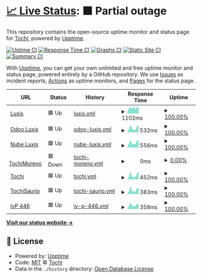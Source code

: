 # [📈 Live Status](https://tochimoreno.github.io/upptime): <!--live status--> **🟧 Partial outage**

This repository contains the open-source uptime monitor and status page for [Tochi](tochi.com.ar), powered by [Upptime](https://github.com/upptime/upptime).

[![Uptime CI](https://github.com/tochimoreno/upptime/workflows/Uptime%20CI/badge.svg)](https://github.com/tochimoreno/upptime/actions?query=workflow%3A%22Uptime+CI%22)
[![Response Time CI](https://github.com/tochimoreno/upptime/workflows/Response%20Time%20CI/badge.svg)](https://github.com/tochimoreno/upptime/actions?query=workflow%3A%22Response+Time+CI%22)
[![Graphs CI](https://github.com/tochimoreno/upptime/workflows/Graphs%20CI/badge.svg)](https://github.com/tochimoreno/upptime/actions?query=workflow%3A%22Graphs+CI%22)
[![Static Site CI](https://github.com/tochimoreno/upptime/workflows/Static%20Site%20CI/badge.svg)](https://github.com/tochimoreno/upptime/actions?query=workflow%3A%22Static+Site+CI%22)
[![Summary CI](https://github.com/tochimoreno/upptime/workflows/Summary%20CI/badge.svg)](https://github.com/tochimoreno/upptime/actions?query=workflow%3A%22Summary+CI%22)

With [Upptime](https://upptime.js.org), you can get your own unlimited and free uptime monitor and status page, powered entirely by a GitHub repository. We use [Issues](https://github.com/tochimoreno/upptime/issues) as incident reports, [Actions](https://github.com/tochimoreno/upptime/actions) as uptime monitors, and [Pages](https://tochimoreno.github.io/upptime) for the status page.

<!--start: status pages-->
<!-- This summary is generated by Upptime (https://github.com/upptime/upptime) -->
<!-- Do not edit this manually, your changes will be overwritten -->
<!-- prettier-ignore -->
| URL | Status | History | Response Time | Uptime |
| --- | ------ | ------- | ------------- | ------ |
| <img alt="" src="https://icons.duckduckgo.com/ip3/luxis.com.ar.ico" height="13"> [Luxis](https://luxis.com.ar/) | 🟩 Up | [luxis.yml](https://github.com/tochimoreno/upptime/commits/HEAD/history/luxis.yml) | <details><summary><img alt="Response time graph" src="./graphs/luxis/response-time-week.png" height="20"> 1102ms</summary><br><a href="https://tochimoreno.github.io/upptime/history/luxis"><img alt="Response time 1121" src="https://img.shields.io/endpoint?url=https%3A%2F%2Fraw.githubusercontent.com%2Ftochimoreno%2Fupptime%2FHEAD%2Fapi%2Fluxis%2Fresponse-time.json"></a><br><a href="https://tochimoreno.github.io/upptime/history/luxis"><img alt="24-hour response time 1205" src="https://img.shields.io/endpoint?url=https%3A%2F%2Fraw.githubusercontent.com%2Ftochimoreno%2Fupptime%2FHEAD%2Fapi%2Fluxis%2Fresponse-time-day.json"></a><br><a href="https://tochimoreno.github.io/upptime/history/luxis"><img alt="7-day response time 1102" src="https://img.shields.io/endpoint?url=https%3A%2F%2Fraw.githubusercontent.com%2Ftochimoreno%2Fupptime%2FHEAD%2Fapi%2Fluxis%2Fresponse-time-week.json"></a><br><a href="https://tochimoreno.github.io/upptime/history/luxis"><img alt="30-day response time 989" src="https://img.shields.io/endpoint?url=https%3A%2F%2Fraw.githubusercontent.com%2Ftochimoreno%2Fupptime%2FHEAD%2Fapi%2Fluxis%2Fresponse-time-month.json"></a><br><a href="https://tochimoreno.github.io/upptime/history/luxis"><img alt="1-year response time 1023" src="https://img.shields.io/endpoint?url=https%3A%2F%2Fraw.githubusercontent.com%2Ftochimoreno%2Fupptime%2FHEAD%2Fapi%2Fluxis%2Fresponse-time-year.json"></a></details> | <details><summary><a href="https://tochimoreno.github.io/upptime/history/luxis">100.00%</a></summary><a href="https://tochimoreno.github.io/upptime/history/luxis"><img alt="All-time uptime 97.82%" src="https://img.shields.io/endpoint?url=https%3A%2F%2Fraw.githubusercontent.com%2Ftochimoreno%2Fupptime%2FHEAD%2Fapi%2Fluxis%2Fuptime.json"></a><br><a href="https://tochimoreno.github.io/upptime/history/luxis"><img alt="24-hour uptime 100.00%" src="https://img.shields.io/endpoint?url=https%3A%2F%2Fraw.githubusercontent.com%2Ftochimoreno%2Fupptime%2FHEAD%2Fapi%2Fluxis%2Fuptime-day.json"></a><br><a href="https://tochimoreno.github.io/upptime/history/luxis"><img alt="7-day uptime 100.00%" src="https://img.shields.io/endpoint?url=https%3A%2F%2Fraw.githubusercontent.com%2Ftochimoreno%2Fupptime%2FHEAD%2Fapi%2Fluxis%2Fuptime-week.json"></a><br><a href="https://tochimoreno.github.io/upptime/history/luxis"><img alt="30-day uptime 100.00%" src="https://img.shields.io/endpoint?url=https%3A%2F%2Fraw.githubusercontent.com%2Ftochimoreno%2Fupptime%2FHEAD%2Fapi%2Fluxis%2Fuptime-month.json"></a><br><a href="https://tochimoreno.github.io/upptime/history/luxis"><img alt="1-year uptime 93.43%" src="https://img.shields.io/endpoint?url=https%3A%2F%2Fraw.githubusercontent.com%2Ftochimoreno%2Fupptime%2FHEAD%2Fapi%2Fluxis%2Fuptime-year.json"></a></details>
| <img alt="" src="https://icons.duckduckgo.com/ip3/erp.luxis.com.ar.ico" height="13"> [Odoo Luxis](https://erp.luxis.com.ar/) | 🟩 Up | [odoo-luxis.yml](https://github.com/tochimoreno/upptime/commits/HEAD/history/odoo-luxis.yml) | <details><summary><img alt="Response time graph" src="./graphs/odoo-luxis/response-time-week.png" height="20"> 532ms</summary><br><a href="https://tochimoreno.github.io/upptime/history/odoo-luxis"><img alt="Response time 414" src="https://img.shields.io/endpoint?url=https%3A%2F%2Fraw.githubusercontent.com%2Ftochimoreno%2Fupptime%2FHEAD%2Fapi%2Fodoo-luxis%2Fresponse-time.json"></a><br><a href="https://tochimoreno.github.io/upptime/history/odoo-luxis"><img alt="24-hour response time 762" src="https://img.shields.io/endpoint?url=https%3A%2F%2Fraw.githubusercontent.com%2Ftochimoreno%2Fupptime%2FHEAD%2Fapi%2Fodoo-luxis%2Fresponse-time-day.json"></a><br><a href="https://tochimoreno.github.io/upptime/history/odoo-luxis"><img alt="7-day response time 532" src="https://img.shields.io/endpoint?url=https%3A%2F%2Fraw.githubusercontent.com%2Ftochimoreno%2Fupptime%2FHEAD%2Fapi%2Fodoo-luxis%2Fresponse-time-week.json"></a><br><a href="https://tochimoreno.github.io/upptime/history/odoo-luxis"><img alt="30-day response time 425" src="https://img.shields.io/endpoint?url=https%3A%2F%2Fraw.githubusercontent.com%2Ftochimoreno%2Fupptime%2FHEAD%2Fapi%2Fodoo-luxis%2Fresponse-time-month.json"></a><br><a href="https://tochimoreno.github.io/upptime/history/odoo-luxis"><img alt="1-year response time 413" src="https://img.shields.io/endpoint?url=https%3A%2F%2Fraw.githubusercontent.com%2Ftochimoreno%2Fupptime%2FHEAD%2Fapi%2Fodoo-luxis%2Fresponse-time-year.json"></a></details> | <details><summary><a href="https://tochimoreno.github.io/upptime/history/odoo-luxis">100.00%</a></summary><a href="https://tochimoreno.github.io/upptime/history/odoo-luxis"><img alt="All-time uptime 86.15%" src="https://img.shields.io/endpoint?url=https%3A%2F%2Fraw.githubusercontent.com%2Ftochimoreno%2Fupptime%2FHEAD%2Fapi%2Fodoo-luxis%2Fuptime.json"></a><br><a href="https://tochimoreno.github.io/upptime/history/odoo-luxis"><img alt="24-hour uptime 100.00%" src="https://img.shields.io/endpoint?url=https%3A%2F%2Fraw.githubusercontent.com%2Ftochimoreno%2Fupptime%2FHEAD%2Fapi%2Fodoo-luxis%2Fuptime-day.json"></a><br><a href="https://tochimoreno.github.io/upptime/history/odoo-luxis"><img alt="7-day uptime 100.00%" src="https://img.shields.io/endpoint?url=https%3A%2F%2Fraw.githubusercontent.com%2Ftochimoreno%2Fupptime%2FHEAD%2Fapi%2Fodoo-luxis%2Fuptime-week.json"></a><br><a href="https://tochimoreno.github.io/upptime/history/odoo-luxis"><img alt="30-day uptime 100.00%" src="https://img.shields.io/endpoint?url=https%3A%2F%2Fraw.githubusercontent.com%2Ftochimoreno%2Fupptime%2FHEAD%2Fapi%2Fodoo-luxis%2Fuptime-month.json"></a><br><a href="https://tochimoreno.github.io/upptime/history/odoo-luxis"><img alt="1-year uptime 85.02%" src="https://img.shields.io/endpoint?url=https%3A%2F%2Fraw.githubusercontent.com%2Ftochimoreno%2Fupptime%2FHEAD%2Fapi%2Fodoo-luxis%2Fuptime-year.json"></a></details>
| <img alt="" src="https://icons.duckduckgo.com/ip3/ls.luxis.com.ar.ico" height="13"> [Nube Luxis](https://ls.luxis.com.ar/) | 🟩 Up | [nube-luxis.yml](https://github.com/tochimoreno/upptime/commits/HEAD/history/nube-luxis.yml) | <details><summary><img alt="Response time graph" src="./graphs/nube-luxis/response-time-week.png" height="20"> 556ms</summary><br><a href="https://tochimoreno.github.io/upptime/history/nube-luxis"><img alt="Response time 485" src="https://img.shields.io/endpoint?url=https%3A%2F%2Fraw.githubusercontent.com%2Ftochimoreno%2Fupptime%2FHEAD%2Fapi%2Fnube-luxis%2Fresponse-time.json"></a><br><a href="https://tochimoreno.github.io/upptime/history/nube-luxis"><img alt="24-hour response time 654" src="https://img.shields.io/endpoint?url=https%3A%2F%2Fraw.githubusercontent.com%2Ftochimoreno%2Fupptime%2FHEAD%2Fapi%2Fnube-luxis%2Fresponse-time-day.json"></a><br><a href="https://tochimoreno.github.io/upptime/history/nube-luxis"><img alt="7-day response time 556" src="https://img.shields.io/endpoint?url=https%3A%2F%2Fraw.githubusercontent.com%2Ftochimoreno%2Fupptime%2FHEAD%2Fapi%2Fnube-luxis%2Fresponse-time-week.json"></a><br><a href="https://tochimoreno.github.io/upptime/history/nube-luxis"><img alt="30-day response time 477" src="https://img.shields.io/endpoint?url=https%3A%2F%2Fraw.githubusercontent.com%2Ftochimoreno%2Fupptime%2FHEAD%2Fapi%2Fnube-luxis%2Fresponse-time-month.json"></a><br><a href="https://tochimoreno.github.io/upptime/history/nube-luxis"><img alt="1-year response time 486" src="https://img.shields.io/endpoint?url=https%3A%2F%2Fraw.githubusercontent.com%2Ftochimoreno%2Fupptime%2FHEAD%2Fapi%2Fnube-luxis%2Fresponse-time-year.json"></a></details> | <details><summary><a href="https://tochimoreno.github.io/upptime/history/nube-luxis">100.00%</a></summary><a href="https://tochimoreno.github.io/upptime/history/nube-luxis"><img alt="All-time uptime 92.30%" src="https://img.shields.io/endpoint?url=https%3A%2F%2Fraw.githubusercontent.com%2Ftochimoreno%2Fupptime%2FHEAD%2Fapi%2Fnube-luxis%2Fuptime.json"></a><br><a href="https://tochimoreno.github.io/upptime/history/nube-luxis"><img alt="24-hour uptime 100.00%" src="https://img.shields.io/endpoint?url=https%3A%2F%2Fraw.githubusercontent.com%2Ftochimoreno%2Fupptime%2FHEAD%2Fapi%2Fnube-luxis%2Fuptime-day.json"></a><br><a href="https://tochimoreno.github.io/upptime/history/nube-luxis"><img alt="7-day uptime 100.00%" src="https://img.shields.io/endpoint?url=https%3A%2F%2Fraw.githubusercontent.com%2Ftochimoreno%2Fupptime%2FHEAD%2Fapi%2Fnube-luxis%2Fuptime-week.json"></a><br><a href="https://tochimoreno.github.io/upptime/history/nube-luxis"><img alt="30-day uptime 100.00%" src="https://img.shields.io/endpoint?url=https%3A%2F%2Fraw.githubusercontent.com%2Ftochimoreno%2Fupptime%2FHEAD%2Fapi%2Fnube-luxis%2Fuptime-month.json"></a><br><a href="https://tochimoreno.github.io/upptime/history/nube-luxis"><img alt="1-year uptime 91.67%" src="https://img.shields.io/endpoint?url=https%3A%2F%2Fraw.githubusercontent.com%2Ftochimoreno%2Fupptime%2FHEAD%2Fapi%2Fnube-luxis%2Fuptime-year.json"></a></details>
| <img alt="" src="https://icons.duckduckgo.com/ip3/tochimoreno.com.ar.ico" height="13"> [TochiMoreno](https://tochimoreno.com.ar) | 🟥 Down | [tochi-moreno.yml](https://github.com/tochimoreno/upptime/commits/HEAD/history/tochi-moreno.yml) | <details><summary><img alt="Response time graph" src="./graphs/tochi-moreno/response-time-week.png" height="20"> 0ms</summary><br><a href="https://tochimoreno.github.io/upptime/history/tochi-moreno"><img alt="Response time 2438" src="https://img.shields.io/endpoint?url=https%3A%2F%2Fraw.githubusercontent.com%2Ftochimoreno%2Fupptime%2FHEAD%2Fapi%2Ftochi-moreno%2Fresponse-time.json"></a><br><a href="https://tochimoreno.github.io/upptime/history/tochi-moreno"><img alt="24-hour response time 0" src="https://img.shields.io/endpoint?url=https%3A%2F%2Fraw.githubusercontent.com%2Ftochimoreno%2Fupptime%2FHEAD%2Fapi%2Ftochi-moreno%2Fresponse-time-day.json"></a><br><a href="https://tochimoreno.github.io/upptime/history/tochi-moreno"><img alt="7-day response time 0" src="https://img.shields.io/endpoint?url=https%3A%2F%2Fraw.githubusercontent.com%2Ftochimoreno%2Fupptime%2FHEAD%2Fapi%2Ftochi-moreno%2Fresponse-time-week.json"></a><br><a href="https://tochimoreno.github.io/upptime/history/tochi-moreno"><img alt="30-day response time 2626" src="https://img.shields.io/endpoint?url=https%3A%2F%2Fraw.githubusercontent.com%2Ftochimoreno%2Fupptime%2FHEAD%2Fapi%2Ftochi-moreno%2Fresponse-time-month.json"></a><br><a href="https://tochimoreno.github.io/upptime/history/tochi-moreno"><img alt="1-year response time 2479" src="https://img.shields.io/endpoint?url=https%3A%2F%2Fraw.githubusercontent.com%2Ftochimoreno%2Fupptime%2FHEAD%2Fapi%2Ftochi-moreno%2Fresponse-time-year.json"></a></details> | <details><summary><a href="https://tochimoreno.github.io/upptime/history/tochi-moreno">0.00%</a></summary><a href="https://tochimoreno.github.io/upptime/history/tochi-moreno"><img alt="All-time uptime 92.11%" src="https://img.shields.io/endpoint?url=https%3A%2F%2Fraw.githubusercontent.com%2Ftochimoreno%2Fupptime%2FHEAD%2Fapi%2Ftochi-moreno%2Fuptime.json"></a><br><a href="https://tochimoreno.github.io/upptime/history/tochi-moreno"><img alt="24-hour uptime 0.00%" src="https://img.shields.io/endpoint?url=https%3A%2F%2Fraw.githubusercontent.com%2Ftochimoreno%2Fupptime%2FHEAD%2Fapi%2Ftochi-moreno%2Fuptime-day.json"></a><br><a href="https://tochimoreno.github.io/upptime/history/tochi-moreno"><img alt="7-day uptime 0.00%" src="https://img.shields.io/endpoint?url=https%3A%2F%2Fraw.githubusercontent.com%2Ftochimoreno%2Fupptime%2FHEAD%2Fapi%2Ftochi-moreno%2Fuptime-week.json"></a><br><a href="https://tochimoreno.github.io/upptime/history/tochi-moreno"><img alt="30-day uptime 66.14%" src="https://img.shields.io/endpoint?url=https%3A%2F%2Fraw.githubusercontent.com%2Ftochimoreno%2Fupptime%2FHEAD%2Fapi%2Ftochi-moreno%2Fuptime-month.json"></a><br><a href="https://tochimoreno.github.io/upptime/history/tochi-moreno"><img alt="1-year uptime 94.20%" src="https://img.shields.io/endpoint?url=https%3A%2F%2Fraw.githubusercontent.com%2Ftochimoreno%2Fupptime%2FHEAD%2Fapi%2Ftochi-moreno%2Fuptime-year.json"></a></details>
| <img alt="" src="https://icons.duckduckgo.com/ip3/tochi.com.ar.ico" height="13"> [Tochi](https://tochi.com.ar) | 🟩 Up | [tochi.yml](https://github.com/tochimoreno/upptime/commits/HEAD/history/tochi.yml) | <details><summary><img alt="Response time graph" src="./graphs/tochi/response-time-week.png" height="20"> 452ms</summary><br><a href="https://tochimoreno.github.io/upptime/history/tochi"><img alt="Response time 420" src="https://img.shields.io/endpoint?url=https%3A%2F%2Fraw.githubusercontent.com%2Ftochimoreno%2Fupptime%2FHEAD%2Fapi%2Ftochi%2Fresponse-time.json"></a><br><a href="https://tochimoreno.github.io/upptime/history/tochi"><img alt="24-hour response time 625" src="https://img.shields.io/endpoint?url=https%3A%2F%2Fraw.githubusercontent.com%2Ftochimoreno%2Fupptime%2FHEAD%2Fapi%2Ftochi%2Fresponse-time-day.json"></a><br><a href="https://tochimoreno.github.io/upptime/history/tochi"><img alt="7-day response time 452" src="https://img.shields.io/endpoint?url=https%3A%2F%2Fraw.githubusercontent.com%2Ftochimoreno%2Fupptime%2FHEAD%2Fapi%2Ftochi%2Fresponse-time-week.json"></a><br><a href="https://tochimoreno.github.io/upptime/history/tochi"><img alt="30-day response time 382" src="https://img.shields.io/endpoint?url=https%3A%2F%2Fraw.githubusercontent.com%2Ftochimoreno%2Fupptime%2FHEAD%2Fapi%2Ftochi%2Fresponse-time-month.json"></a><br><a href="https://tochimoreno.github.io/upptime/history/tochi"><img alt="1-year response time 433" src="https://img.shields.io/endpoint?url=https%3A%2F%2Fraw.githubusercontent.com%2Ftochimoreno%2Fupptime%2FHEAD%2Fapi%2Ftochi%2Fresponse-time-year.json"></a></details> | <details><summary><a href="https://tochimoreno.github.io/upptime/history/tochi">100.00%</a></summary><a href="https://tochimoreno.github.io/upptime/history/tochi"><img alt="All-time uptime 92.03%" src="https://img.shields.io/endpoint?url=https%3A%2F%2Fraw.githubusercontent.com%2Ftochimoreno%2Fupptime%2FHEAD%2Fapi%2Ftochi%2Fuptime.json"></a><br><a href="https://tochimoreno.github.io/upptime/history/tochi"><img alt="24-hour uptime 100.00%" src="https://img.shields.io/endpoint?url=https%3A%2F%2Fraw.githubusercontent.com%2Ftochimoreno%2Fupptime%2FHEAD%2Fapi%2Ftochi%2Fuptime-day.json"></a><br><a href="https://tochimoreno.github.io/upptime/history/tochi"><img alt="7-day uptime 100.00%" src="https://img.shields.io/endpoint?url=https%3A%2F%2Fraw.githubusercontent.com%2Ftochimoreno%2Fupptime%2FHEAD%2Fapi%2Ftochi%2Fuptime-week.json"></a><br><a href="https://tochimoreno.github.io/upptime/history/tochi"><img alt="30-day uptime 100.00%" src="https://img.shields.io/endpoint?url=https%3A%2F%2Fraw.githubusercontent.com%2Ftochimoreno%2Fupptime%2FHEAD%2Fapi%2Ftochi%2Fuptime-month.json"></a><br><a href="https://tochimoreno.github.io/upptime/history/tochi"><img alt="1-year uptime 88.15%" src="https://img.shields.io/endpoint?url=https%3A%2F%2Fraw.githubusercontent.com%2Ftochimoreno%2Fupptime%2FHEAD%2Fapi%2Ftochi%2Fuptime-year.json"></a></details>
| <img alt="" src="https://icons.duckduckgo.com/ip3/tochisaurio.com.ar.ico" height="13"> [TochiSaurio](https://tochisaurio.com.ar) | 🟩 Up | [tochi-saurio.yml](https://github.com/tochimoreno/upptime/commits/HEAD/history/tochi-saurio.yml) | <details><summary><img alt="Response time graph" src="./graphs/tochi-saurio/response-time-week.png" height="20"> 383ms</summary><br><a href="https://tochimoreno.github.io/upptime/history/tochi-saurio"><img alt="Response time 313" src="https://img.shields.io/endpoint?url=https%3A%2F%2Fraw.githubusercontent.com%2Ftochimoreno%2Fupptime%2FHEAD%2Fapi%2Ftochi-saurio%2Fresponse-time.json"></a><br><a href="https://tochimoreno.github.io/upptime/history/tochi-saurio"><img alt="24-hour response time 521" src="https://img.shields.io/endpoint?url=https%3A%2F%2Fraw.githubusercontent.com%2Ftochimoreno%2Fupptime%2FHEAD%2Fapi%2Ftochi-saurio%2Fresponse-time-day.json"></a><br><a href="https://tochimoreno.github.io/upptime/history/tochi-saurio"><img alt="7-day response time 383" src="https://img.shields.io/endpoint?url=https%3A%2F%2Fraw.githubusercontent.com%2Ftochimoreno%2Fupptime%2FHEAD%2Fapi%2Ftochi-saurio%2Fresponse-time-week.json"></a><br><a href="https://tochimoreno.github.io/upptime/history/tochi-saurio"><img alt="30-day response time 317" src="https://img.shields.io/endpoint?url=https%3A%2F%2Fraw.githubusercontent.com%2Ftochimoreno%2Fupptime%2FHEAD%2Fapi%2Ftochi-saurio%2Fresponse-time-month.json"></a><br><a href="https://tochimoreno.github.io/upptime/history/tochi-saurio"><img alt="1-year response time 293" src="https://img.shields.io/endpoint?url=https%3A%2F%2Fraw.githubusercontent.com%2Ftochimoreno%2Fupptime%2FHEAD%2Fapi%2Ftochi-saurio%2Fresponse-time-year.json"></a></details> | <details><summary><a href="https://tochimoreno.github.io/upptime/history/tochi-saurio">100.00%</a></summary><a href="https://tochimoreno.github.io/upptime/history/tochi-saurio"><img alt="All-time uptime 82.64%" src="https://img.shields.io/endpoint?url=https%3A%2F%2Fraw.githubusercontent.com%2Ftochimoreno%2Fupptime%2FHEAD%2Fapi%2Ftochi-saurio%2Fuptime.json"></a><br><a href="https://tochimoreno.github.io/upptime/history/tochi-saurio"><img alt="24-hour uptime 100.00%" src="https://img.shields.io/endpoint?url=https%3A%2F%2Fraw.githubusercontent.com%2Ftochimoreno%2Fupptime%2FHEAD%2Fapi%2Ftochi-saurio%2Fuptime-day.json"></a><br><a href="https://tochimoreno.github.io/upptime/history/tochi-saurio"><img alt="7-day uptime 100.00%" src="https://img.shields.io/endpoint?url=https%3A%2F%2Fraw.githubusercontent.com%2Ftochimoreno%2Fupptime%2FHEAD%2Fapi%2Ftochi-saurio%2Fuptime-week.json"></a><br><a href="https://tochimoreno.github.io/upptime/history/tochi-saurio"><img alt="30-day uptime 100.00%" src="https://img.shields.io/endpoint?url=https%3A%2F%2Fraw.githubusercontent.com%2Ftochimoreno%2Fupptime%2FHEAD%2Fapi%2Ftochi-saurio%2Fuptime-month.json"></a><br><a href="https://tochimoreno.github.io/upptime/history/tochi-saurio"><img alt="1-year uptime 67.36%" src="https://img.shields.io/endpoint?url=https%3A%2F%2Fraw.githubusercontent.com%2Ftochimoreno%2Fupptime%2FHEAD%2Fapi%2Ftochi-saurio%2Fuptime-year.json"></a></details>
| <img alt="" src="https://icons.duckduckgo.com/ip3/igualdadyprogreso.org.ico" height="13"> [IyP 446](https://igualdadyprogreso.org) | 🟩 Up | [iy-p-446.yml](https://github.com/tochimoreno/upptime/commits/HEAD/history/iy-p-446.yml) | <details><summary><img alt="Response time graph" src="./graphs/iy-p-446/response-time-week.png" height="20"> 358ms</summary><br><a href="https://tochimoreno.github.io/upptime/history/iy-p-446"><img alt="Response time 259" src="https://img.shields.io/endpoint?url=https%3A%2F%2Fraw.githubusercontent.com%2Ftochimoreno%2Fupptime%2FHEAD%2Fapi%2Fiy-p-446%2Fresponse-time.json"></a><br><a href="https://tochimoreno.github.io/upptime/history/iy-p-446"><img alt="24-hour response time 520" src="https://img.shields.io/endpoint?url=https%3A%2F%2Fraw.githubusercontent.com%2Ftochimoreno%2Fupptime%2FHEAD%2Fapi%2Fiy-p-446%2Fresponse-time-day.json"></a><br><a href="https://tochimoreno.github.io/upptime/history/iy-p-446"><img alt="7-day response time 358" src="https://img.shields.io/endpoint?url=https%3A%2F%2Fraw.githubusercontent.com%2Ftochimoreno%2Fupptime%2FHEAD%2Fapi%2Fiy-p-446%2Fresponse-time-week.json"></a><br><a href="https://tochimoreno.github.io/upptime/history/iy-p-446"><img alt="30-day response time 325" src="https://img.shields.io/endpoint?url=https%3A%2F%2Fraw.githubusercontent.com%2Ftochimoreno%2Fupptime%2FHEAD%2Fapi%2Fiy-p-446%2Fresponse-time-month.json"></a><br><a href="https://tochimoreno.github.io/upptime/history/iy-p-446"><img alt="1-year response time 261" src="https://img.shields.io/endpoint?url=https%3A%2F%2Fraw.githubusercontent.com%2Ftochimoreno%2Fupptime%2FHEAD%2Fapi%2Fiy-p-446%2Fresponse-time-year.json"></a></details> | <details><summary><a href="https://tochimoreno.github.io/upptime/history/iy-p-446">100.00%</a></summary><a href="https://tochimoreno.github.io/upptime/history/iy-p-446"><img alt="All-time uptime 82.90%" src="https://img.shields.io/endpoint?url=https%3A%2F%2Fraw.githubusercontent.com%2Ftochimoreno%2Fupptime%2FHEAD%2Fapi%2Fiy-p-446%2Fuptime.json"></a><br><a href="https://tochimoreno.github.io/upptime/history/iy-p-446"><img alt="24-hour uptime 100.00%" src="https://img.shields.io/endpoint?url=https%3A%2F%2Fraw.githubusercontent.com%2Ftochimoreno%2Fupptime%2FHEAD%2Fapi%2Fiy-p-446%2Fuptime-day.json"></a><br><a href="https://tochimoreno.github.io/upptime/history/iy-p-446"><img alt="7-day uptime 100.00%" src="https://img.shields.io/endpoint?url=https%3A%2F%2Fraw.githubusercontent.com%2Ftochimoreno%2Fupptime%2FHEAD%2Fapi%2Fiy-p-446%2Fuptime-week.json"></a><br><a href="https://tochimoreno.github.io/upptime/history/iy-p-446"><img alt="30-day uptime 100.00%" src="https://img.shields.io/endpoint?url=https%3A%2F%2Fraw.githubusercontent.com%2Ftochimoreno%2Fupptime%2FHEAD%2Fapi%2Fiy-p-446%2Fuptime-month.json"></a><br><a href="https://tochimoreno.github.io/upptime/history/iy-p-446"><img alt="1-year uptime 79.88%" src="https://img.shields.io/endpoint?url=https%3A%2F%2Fraw.githubusercontent.com%2Ftochimoreno%2Fupptime%2FHEAD%2Fapi%2Fiy-p-446%2Fuptime-year.json"></a></details>

<!--end: status pages-->

[**Visit our status website →**](https://tochimoreno.github.io/upptime)

## 📄 License

- Powered by: [Upptime](https://github.com/upptime/upptime)
- Code: [MIT](./LICENSE) © [Tochi](tochi.com.ar)
- Data in the `./history` directory: [Open Database License](https://opendatacommons.org/licenses/odbl/1-0/)
